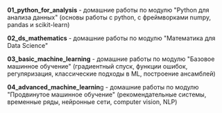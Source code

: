 **01_python_for_analysis** - домашние работы по модулю "Python для анализа данных" (основы работы с python, с фреймворками numpy, pandas и scikit-learn)  

**02_ds_mathematics** - домашние работы по модулю "Математика для Data Science"  

**03_basic_machine_learning** - домашние работы по модулю "Базовое машинное обучение" (градиентный спуск, функции ошибок, регуляризация, классические подходы в ML, построение ансамблей)  

**04_advanced_machine_learnin**g - домашние работы по модулю "Продвинутое машинное обучение" (рекомендательные системы, временные ряды, нейронные сети, computer vision, NLP)  
